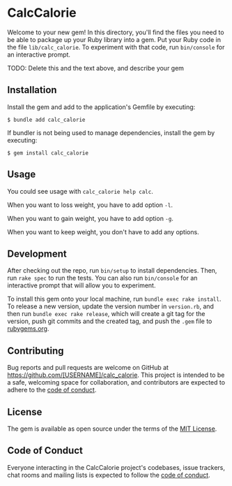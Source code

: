 # CalcCalorie

Welcome to your new gem! In this directory, you'll find the files you need to be able to package up your Ruby library into a gem. Put your Ruby code in the file `lib/calc_calorie`. To experiment with that code, run `bin/console` for an interactive prompt.

TODO: Delete this and the text above, and describe your gem

## Installation

Install the gem and add to the application's Gemfile by executing:

    $ bundle add calc_calorie

If bundler is not being used to manage dependencies, install the gem by executing:

    $ gem install calc_calorie

## Usage
You could see usage with `calc_calorie help calc`.

When you want to loss weight, you have to add option `-l`.

When you want to gain weight, you have to add option `-g`.

When you want to keep weight, you don't have to add any options.

## Development

After checking out the repo, run `bin/setup` to install dependencies. Then, run `rake spec` to run the tests. You can also run `bin/console` for an interactive prompt that will allow you to experiment.

To install this gem onto your local machine, run `bundle exec rake install`. To release a new version, update the version number in `version.rb`, and then run `bundle exec rake release`, which will create a git tag for the version, push git commits and the created tag, and push the `.gem` file to [rubygems.org](https://rubygems.org).

## Contributing

Bug reports and pull requests are welcome on GitHub at https://github.com/[USERNAME]/calc_calorie. This project is intended to be a safe, welcoming space for collaboration, and contributors are expected to adhere to the [code of conduct](https://github.com/[USERNAME]/calc_calorie/blob/main/CODE_OF_CONDUCT.md).

## License

The gem is available as open source under the terms of the [MIT License](https://opensource.org/licenses/MIT).

## Code of Conduct

Everyone interacting in the CalcCalorie project's codebases, issue trackers, chat rooms and mailing lists is expected to follow the [code of conduct](https://github.com/[USERNAME]/calc_calorie/blob/main/CODE_OF_CONDUCT.md).
